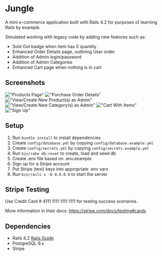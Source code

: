 # Jungle

A mini e-commerce application built with Rails 4.2 for purposes of learning Rails by example.

Simulated working with legacy code by adding new features such as:
- Sold Out badge when item has 0 quantity
- Enhanced Order Details page, outlining User order
- Addition of Admin login/password
- Addition of Admin Categories
- Enhanced Cart page when nothing is in cart


## Screenshots
!["Products Page"](https://github.com/akbartels/jungle-rails/blob/master/public/screenshots/Products_Page.png?raw=true)
!["Purchase Order Details"](https://github.com/akbartels/jungle-rails/blob/master/public/screenshots/Purchase_Order_Details.png?raw=true)
!["View/Create New Product(s) as Admin"](https://github.com/akbartels/jungle-rails/blob/master/public/screenshots/Admin_Products.png?raw=true)
!["View/Create New Category(s) as Admin"](https://github.com/akbartels/jungle-rails/blob/master/public/screenshots/Admin_Categories.png?raw=true)
!["Cart With Items"](https://github.com/akbartels/jungle-rails/blob/master/public/screenshots/Cart_With_Items.png?raw=true)
!["Sign Up"](https://github.com/akbartels/jungle-rails/blob/master/public/screenshots/Sign_Up.png?raw=true)

## Setup

1. Run `bundle install` to install dependencies
2. Create `config/database.yml` by copying `config/database.example.yml`
3. Create `config/secrets.yml` by copying `config/secrets.example.yml`
4. Run `bin/rake db:reset` to create, load and seed db
5. Create .env file based on .env.example
6. Sign up for a Stripe account
7. Put Stripe (test) keys into appropriate .env vars
8. Run `bin/rails s -b 0.0.0.0` to start the server

## Stripe Testing

Use Credit Card # 4111 1111 1111 1111 for testing success scenarios.

More information in their docs: <https://stripe.com/docs/testing#cards>

## Dependencies

* Rails 4.2 [Rails Guide](http://guides.rubyonrails.org/v4.2/)
* PostgreSQL 9.x
* Stripe
